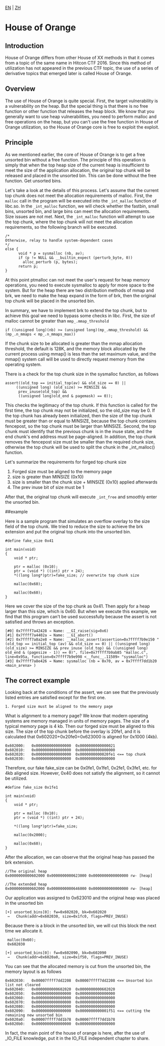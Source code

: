 [EN](./house_of_orange.md) | [ZH](./house_of_orange-zh.md)
# House of Orange





## Introduction
House of Orange differs from other House of XX methods in that it comes from a topic of the same name in Hitcon CTF 2016. Since this method of utilization has not appeared in the previous CTF topic, the use of a series of derivative topics that emerged later is called House of Orange.


## Overview
The use of House of Orange is quite special. First, the target vulnerability is a vulnerability on the heap. But the special thing is that there is no free function or other function that releases the heap block. We know that you generally want to use heap vulnerabilities, you need to perform malloc and free operations on the heap, but you can't use the free function in House of Orange utilization, so the House of Orange core is free to exploit the exploit.




## Principle
As we mentioned earlier, the core of House of Orange is to get a free unsorted bin without a free function.
The principle of this operation is simply that when the top heap size of the current heap is insufficient to meet the size of the application allocation, the original top chunk will be released and placed in the unsorted bin. This can be done without the free function. Get unsorted bins.


Let's take a look at the details of this process. Let's assume that the current top chunk does not meet the allocation requirements of malloc.
First, the `malloc` call in the program will be executed into the `_int_malloc` function of libc.so. In the `_int_malloc` function, we will check whether the fastbin, small bins, unsorted bin, and large bins can meet the allocation requirements. Size issues are not met. Next, the `_int_malloc` function will attempt to use the top chunk, where the top chunk will not meet the allocation requirements, so the following branch will be executed.


```
/*
Otherwise, relay to handle system-dependent cases
*/
else {
      void * p = sysmalloc (nb, av);
      if (p != NULL && __builtin_expect (perturb_byte, 0))
	    alloc_perturb (p, bytes);
      return p;
}
```



At this point ptmalloc can not meet the user's request for heap memory operations, you need to execute sysmalloc to apply for more space to the system.
But for the heap there are two distribution methods of mmap and brk, we need to make the heap expand in the form of brk, then the original top chunk will be placed in the unsorted bin.


In summary, we have to implement brk to extend the top chunk, but to achieve this goal we need to bypass some checks in libc.
First, the size of malloc cannot be greater than `mmp_.mmap_threshold`
```
if ((unsigned long)(nb) >= (unsigned long)(mp_.mmap_threshold) && (mp_.n_mmaps < mp_.n_mmaps_max))
```

If the chunk size to be allocated is greater than the mmap allocation threshold, the default is 128K, and the memory block allocated by the current process using mmap() is less than the set maximum value, and the mmap() system call will be used to directly request memory from the operating system.


There is a check for the top chunk size in the sysmalloc function, as follows


```
assert((old_top == initial_top(av) && old_size == 0) ||
	 ((unsigned long) (old_size) >= MINSIZE &&
	  prev_inuse(old_top) &&
	  ((unsigned long)old_end & pagemask) == 0));
```

This checks the legitimacy of the top chunk. If this function is called for the first time, the top chunk may not be initialized, so the old_size may be 0.
If the top chunk has already been initialized, then the size of the top chunk must be greater than or equal to MINSIZE, because the top chunk contains fencepost, so the top chunk must be larger than MINSIZE. Second, the top chunk must identify that the previous chunk is in the inuse state, and the end chunk's end address must be page-aligned. In addition, the top chunk removes the fencepost size must be smaller than the required chunk size, otherwise the top chunk will be used to split the chunk in the _int_malloc() function.


Let's summarize the requirements for forged top chunk size

1. Forged size must be aligned to the memory page
2. size is greater than MINSIZE (0x10)
3. size is smaller than the chunk size + MINSIZE (0x10) applied afterwards
4. The prev inuse bit of size must be 1

After that, the original top chunk will execute `_int_free` and smoothly enter the unsorted bin.




##example


Here is a sample program that simulates an overflow overlay to the size field of the top chunk. We tried to reduce the size to achieve the brk extension and put the original top chunk into the unsorted bin.


```
#define fake_size 0x41

int main(void)
{
    void * ptr;

    ptr = malloc (0x10);
    ptr = (void *) ((int) ptr + 24);
    *((long long*)ptr)=fake_size; // overwrite top chunk size

    malloc(0x60);

    malloc(0x60);
}
```

Here we cover the size of the top chunk as 0x41. Then apply for a heap larger than this size, which is 0x60.
But when we execute this example, we find that this program can't be used successfully because the assert is not satisfied and throws an exception.


```
[#0] 0x7ffff7a42428 → Name: __GI_raise(sig=0x6)
[#1] 0x7ffff7a4402a → Name: __GI_abort()
[#2] 0x7ffff7a8a2e8 → Name: __malloc_assert(assertion=0x7ffff7b9e150 "(old_top == initial_top (av) && old_size == 0) || ((unsigned long) (old_size) >= MINSIZE && prev_inuse (old_top) && ((unsigned long) old_end & (pagesize - 1)) == 0)", file=0x7ffff7b9ab85 "malloc.c", line=0x95a, function=0x7ffff7b9e998 <__func__.11509> "sysmalloc")
[#3] 0x7ffff7a8e426 → Name: sysmalloc (nb = 0x70, av = 0x7ffff7dd1b20 <main_arena> )
```





## The correct example


Looking back at the conditions of the assert, we can see that the previously listed entries are satisfied except for the first one.


```
1. Forged size must be aligned to the memory page
```



What is alignment to a memory page? We know that modern operating systems are memory managed in units of memory pages. The size of a typical memory page is 4 kb. Then our forged size must be aligned to this size. The size of the top chunk before the overlay is 20fe1, and it is calculated that 0x602020+0x20fe0=0x623000 is aligned for 0x1000 (4kb).


```
0x602000:	0x0000000000000000	0x0000000000000021
0x602010:	0x0000000000000000	0x0000000000000000
0x602020:	0x0000000000000000	0x0000000000020fe1 <== top chunk
0x602030:	0x0000000000000000	0x0000000000000000
```

Therefore, our fake fake_size can be 0x0fe1, 0x1fe1, 0x2fe1, 0x3fe1, etc. for 4kb aligned size. However, 0x40 does not satisfy the alignment, so it cannot be utilized.


```
#define fake_size 0x1fe1

int main(void)
{
    void * ptr;

    ptr = malloc (0x10);
    ptr = (void *) ((int) ptr + 24);
    
    *((long long*)ptr)=fake_size;

    malloc(0x2000);

    malloc(0x60);
}

```



After the allocation, we can observe that the original heap has passed the brk extension.


```
//The original heap
0x0000000000602000 0x0000000000623000 0x0000000000000000 rw- [heap]

//The extended heap
0x0000000000602000 0x0000000000646000 0x0000000000000000 rw- [heap]
```



Our application was assigned to 0x623010 and the original heap was placed in the unsorted bin


```
[+] unsorted_bins[0]: fw=0x602020, bk=0x602020
 →   Chunk(addr=0x602030, size=0x1fc0, flags=PREV_INUSE)
```



Because there is a block in the unsorted bin, we will cut this block the next time we allocate it.


```
 malloc(0x60);
 0x602030

[+] unsorted_bins[0]: fw=0x602090, bk=0x602090
 →   Chunk(addr=0x6020a0, size=0x1f50, flags=PREV_INUSE)
```



You can see that the allocated memory is cut from the unsorted bin, the memory layout is as follows


```
0x602030:   0x00007ffff7dd2208  0x00007ffff7dd2208 <== Unsorted bin list not cleared
0x602040:	0x0000000000602020	0x0000000000602020
0x602050:	0x0000000000000000	0x0000000000000000
0x602060:	0x0000000000000000	0x0000000000000000
0x602070:	0x0000000000000000	0x0000000000000000
0x602080:	0x0000000000000000	0x0000000000000000
0x602090:   0x0000000000000000  0x0000000000001f51 <== cutting the remaining new unsorted bin
0x6020a0:	0x00007ffff7dd1b78	0x00007ffff7dd1b78
0x6020b0:	0x0000000000000000	0x0000000000000000
```





In fact, the main point of the house of orange is here, after the use of _IO_FILE knowledge, put it in the IO_FILE independent chapter to share.

